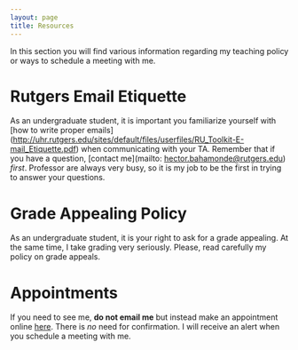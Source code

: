 ```yaml
---
layout: page
title: Resources
---
```


In this section you will find various information regarding my teaching policy or ways to schedule a meeting with me.


# Rutgers Email Etiquette
As an undergraduate student, it is important you familiarize yourself with [how to write proper emails] (http://uhr.rutgers.edu/sites/default/files/userfiles/RU_Toolkit-E-mail_Etiquette.pdf) when communicating with your TA. Remember that if you have a question, [contact me](mailto: hector.bahamonde@rutgers.edu) *first*. Professor are always very busy, so it is my job to be the first in trying to answer your questions.

# Grade Appealing Policy
As an undergraduate student, it is your right to ask for a grade appealing. At the same time, I take grading very seriously. Please, read carefully my policy on grade appeals.

# Appointments
If you need to see me, **do not email me** but instead make an appointment online [here](https://calendly.com/bahamonde/officehours). There is *no* need for confirmation. I will receive an alert when you schedule a meeting with me.


